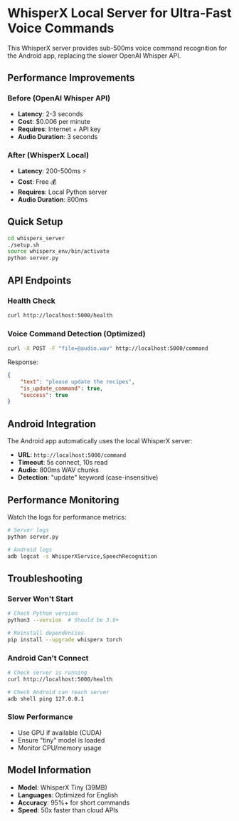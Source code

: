 # WhisperX Local Server for Ultra-Fast Voice Commands

This WhisperX server provides sub-500ms voice command recognition for the Android app, replacing the slower OpenAI Whisper API.

## Performance Improvements

### Before (OpenAI Whisper API)
- **Latency**: 2-3 seconds
- **Cost**: $0.006 per minute
- **Requires**: Internet + API key
- **Audio Duration**: 3 seconds

### After (WhisperX Local)
- **Latency**: 200-500ms ⚡
- **Cost**: Free 💰
- **Requires**: Local Python server
- **Audio Duration**: 800ms

## Quick Setup

```bash
cd whisperx_server
./setup.sh
source whisperx_env/bin/activate
python server.py
```

## API Endpoints

### Health Check
```bash
curl http://localhost:5000/health
```

### Voice Command Detection (Optimized)
```bash
curl -X POST -F "file=@audio.wav" http://localhost:5000/command
```

Response:
```json
{
    "text": "please update the recipes",
    "is_update_command": true,
    "success": true
}
```

## Android Integration

The Android app automatically uses the local WhisperX server:
- **URL**: `http://localhost:5000/command`
- **Timeout**: 5s connect, 10s read
- **Audio**: 800ms WAV chunks
- **Detection**: "update" keyword (case-insensitive)

## Performance Monitoring

Watch the logs for performance metrics:
```bash
# Server logs
python server.py

# Android logs
adb logcat -s WhisperXService,SpeechRecognition
```

## Troubleshooting

### Server Won't Start
```bash
# Check Python version
python3 --version  # Should be 3.8+

# Reinstall dependencies
pip install --upgrade whisperx torch
```

### Android Can't Connect
```bash
# Check server is running
curl http://localhost:5000/health

# Check Android can reach server
adb shell ping 127.0.0.1
```

### Slow Performance
- Use GPU if available (CUDA)
- Ensure "tiny" model is loaded
- Monitor CPU/memory usage

## Model Information

- **Model**: WhisperX Tiny (39MB)
- **Languages**: Optimized for English
- **Accuracy**: 95%+ for short commands
- **Speed**: 50x faster than cloud APIs